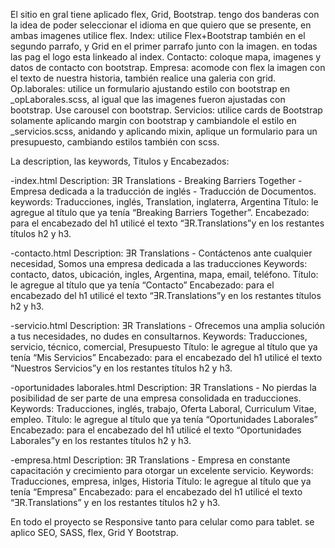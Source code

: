El sitio en gral tiene aplicado flex, Grid, Bootstrap.
tengo dos banderas con la idea de poder seleccionar el idioma en que quiero que se presente, en ambas imagenes utilice flex.
Index: utilice Flex+Bootstrap también en el segundo parrafo, y Grid en el primer parrafo junto con la imagen. en todas las pag el logo esta linkeado al index.
Contacto: coloque mapa, imagenes y datos de contacto con bootstrap.
Empresa: acomode con flex la imagen con el texto de nuestra historia, también realice una galeria con grid.
Op.laborales: utilice un formulario ajustando estilo con bootstrap en _opLaborales.scss, al igual que las imagenes fueron ajustadas con bootstrap. Use carousel con bootstrap.
Servicios: utilice cards de Bootstrap solamente aplicando margin con bootstrap y cambiandole el estilo en _servicios.scss, anidando y aplicando mixin, aplique un formulario para un presupuesto, cambiando estilos también con scss.

La description, las keywords, Titulos y Encabezados:
<meta name="keywords" content= “....”>
<meta name="description"  content= “....”>

-index.html
Description: ƎR Translations - Breaking Barriers Together - Empresa dedicada a la traducción de inglés - Traducción de Documentos.
keywords: Traducciones, inglés, Translation, inglaterra, Argentina
Título: le agregue al título que ya tenía “Breaking Barriers Together”.
Encabezado: para el encabezado del h1 utilicé el texto “ƎR.Translations”y en los restantes títulos h2 y h3.

-contacto.html
Description: ƎR Translations - Contáctenos ante cualquier necesidad, Somos una empresa dedicada a las traducciones
Keywords: contacto, datos, ubicación, ingles, Argentina, mapa, email, teléfono.
Título: le agregue al título que ya tenía “Contacto”
Encabezado: para el encabezado del h1 utilicé el texto “ƎR.Translations”y en los restantes títulos h2 y h3.

-servicio.html
Description: ƎR Translations - Ofrecemos una amplia solución a tus necesidades, no dudes en consultarnos.
Keywords: Traducciones, servicio, técnico, comercial, Presupuesto
Título: le agregue al título que ya tenía “Mis Servicios”
Encabezado: para el encabezado del h1 utilicé el texto “Nuestros Servicios”y en los restantes títulos h2 y h3.

-oportunidades laborales.html
Description: ƎR Translations - No pierdas la posibilidad de ser parte de una empresa consolidada en traducciones.
Keywords: Traducciones, inglés, trabajo, Oferta Laboral, Curriculum Vitae, empleo.
Título: le agregue al título que ya tenía “Oportunidades Laborales”
Encabezado: para el encabezado del h1 utilicé el texto “Oportunidades Laborales”y en los restantes títulos h2 y h3.

-empresa.html
Description: ƎR Translations - Empresa en constante capacitación y crecimiento para otorgar un excelente servicio.
Keywords: Traducciones, empresa, inlges, Historia
Título: le agregue al título que ya tenía “Empresa”
Encabezado: para el encabezado del h1 utilicé el texto “ƎR.Translations” y en los restantes títulos h2 y h3.


En todo el proyecto se Responsive tanto para celular como para tablet. se aplico SEO, SASS, flex, Grid Y Bootstrap.